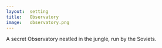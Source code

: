 ```yaml
---
layout:  setting
title:   Observatory
image:   observatory.png
---
```



A secret Observatory nestled in the jungle, run by the Soviets.





